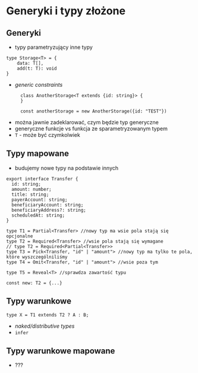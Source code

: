 # Generyki i typy złożone

## Generyki
* typy parametryzujący inne typy
``` 
type Storage<T> = {
    data: T[],
    add(t: T): void
}
```
* _generic constraints_
  ``` 
    class AnotherStorage<T extends {id: string}> {
    }
  
    const anotherStorage = new AnotherStorage({id: "TEST"})
  ```
* można jawnie zadeklarować, czym będzie typ generyczne
* generyczne funkcje vs funkcja ze sparametryzowanym typem
* `T` - może być czymkolwiek

## Typy mapowane

* budujemy nowe typy na podstawie innych
``` 
export interface Transfer {
  id: string;
  amount: number;
  title: string;
  payerAccount: string;
  beneficiaryAccount: string;
  beneficiaryAddress?: string;
  scheduledAt: string;
}

type T1 = Partial<Transfer> //nowy typ ma wsie pola stają się opcjonalne
type T2 = Required<Transfer> //wsie pola stają się wymagane
// type T2 = Required<Partial<Transfer>>
type T3 = Pick<Transfer, "id" | "amount"> //nowy typ ma tylko te pola, które wyszczególniliśmy
type T4 = Omit<Transfer, "id" | "amount"> //wsie poza tym

type T5 = Reveal<T> //sprawdza zawartość typu

const new: T2 = {...}
```

## Typy warunkowe
``` 
type X = T1 extends T2 ? A : B;
```
* _naked/distributive types_
* `infer`

## Typy warunkowe mapowane
* ???